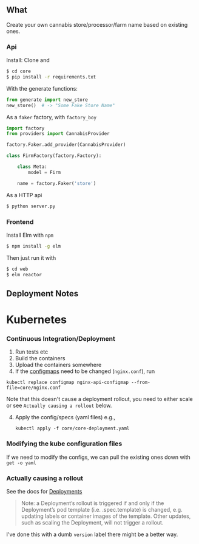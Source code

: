 ## What

Create your own cannabis store/processor/farm name based on existing ones.

### Api

Install:
Clone and

```bash
$ cd core
$ pip install -r requirements.txt
```

With the generate functions:

```python
from generate import new_store
new_store()  # -> "Some Fake Store Name"

```

As a `faker` factory, with `factory_boy`

```python
import factory
from providers import CannabisProvider

factory.Faker.add_provider(CannabisProvider)

class FirmFactory(factory.Factory):

    class Meta:
        model = Firm

    name = factory.Faker('store')
```

As a HTTP api

```bash
$ python server.py
```

### Frontend

Install Elm with `npm`

```bash
$ npm install -g elm
```

Then just run it with

```bash
$ cd web
$ elm reactor
```

## Deployment Notes

# Kubernetes

### Continuous Integration/Deployment

1. Run tests etc
2. Build the containers
3. Upload the containers somewhere
4. If the [configmaps](http://kubernetes.io/docs/user-guide/configmap/) need to be changed (`nginx.conf`), run

  ```
  kubectl replace configmap nginx-api-configmap --from-file=core/nginx.conf
  ```

  Note that this doesn't cause a deployment rollout, you need to either scale or see `Actually causing a rollout` below.

4. Apply the config/specs (yaml files) e.g.,
   ```
   kubectl apply -f core/core-deployment.yaml
   ```

### Modifying the kube configuration files

If we need to modify the configs, we can pull the existing ones down with `get -o yaml`

### Actually causing a rollout

See the docs for [Deployments](http://kubernetes.io/docs/user-guide/deployments/)

> Note: a Deployment’s rollout is triggered if and only if the Deployment’s pod template (i.e. .spec.template) is changed, e.g. updating labels or container images of the template. Other updates, such as scaling the Deployment, will not trigger a rollout.

I've done this with a dumb `version` label there might be a better way.
